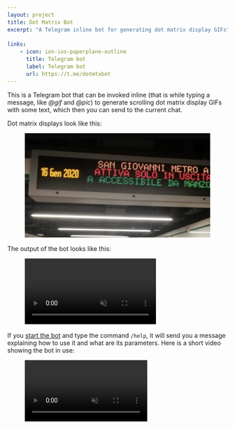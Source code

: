 ```yaml
---
layout: project
title: Dot Matrix Bot
excerpt: "A Telegram inline bot for generating dot matrix display GIFs"

links:
    - icon: ion-ios-paperplane-outline
      title: Telegram bot
      label: Telegram bot
      url: https://t.me/dotmtxbot
---
```

This is a Telegram bot that can be invoked inline (that is while typing a
message, like _@gif_ and _@pic_) to generate scrolling dot matrix display GIFs
with some text, which then you can send to the current chat.

Dot matrix displays look like this:
<figure>
    <img title="A dot matrix display in an underground railway station in Rome, Italy" src="/img/dotmtxbot/metro.jpg">
</figure>

The output of the bot looks like this:
<figure>
    <video autoplay muted loop playsinline disablepictureinpicture disableremoteplayback
        title="A dot matrix display GIF with the scrolling message &ldquo;Hello there&rdquo;">
        <source src="https://dotmtxbot.fbbdev.it/dotmtx.mp4?width=1.3&speed=4&blank=1&text=Hello+there!"
            type="video/mp4">
        <source src="https://dotmtxbot.fbbdev.it/dotmtx.gif?width=1.3&speed=4&blank=1&text=Hello+there!"
            type="image/gif">
    </video>
</figure>

If you [start the bot](https://t.me/dotmtxbot) and type the command `/help`, it
will send you a message explaining how to use it and what are its parameters.
Here is a short video showing the bot in use:
<figure>
    <video controls muted loop style="max-width: 280px;" title="A screen capture showing the bot in use">
        <source src="/img/dotmtxbot/usage.mp4" type="video/mp4">
    </video>
</figure>
